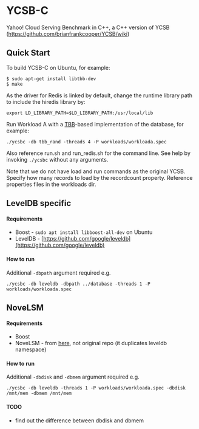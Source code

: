 # YCSB-C

Yahoo! Cloud Serving Benchmark in C++, a C++ version of YCSB (https://github.com/brianfrankcooper/YCSB/wiki)

## Quick Start

To build YCSB-C on Ubuntu, for example:

```
$ sudo apt-get install libtbb-dev
$ make
```

As the driver for Redis is linked by default, change the runtime library path
to include the hiredis library by:
```
export LD_LIBRARY_PATH=$LD_LIBRARY_PATH:/usr/local/lib
```

Run Workload A with a [TBB](https://www.threadingbuildingblocks.org)-based
implementation of the database, for example:
```
./ycsbc -db tbb_rand -threads 4 -P workloads/workloada.spec
```
Also reference run.sh and run\_redis.sh for the command line. See help by
invoking `./ycsbc` without any arguments.

Note that we do not have load and run commands as the original YCSB. Specify
how many records to load by the recordcount property. Reference properties
files in the workloads dir.

## LevelDB specific

#### Requirements

- Boost - `sudo apt install libboost-all-dev` on Ubuntu
- LevelDB - [https://github.com/google/leveldb](https://github.com/google/leveldb)

#### How to run

Additional `-dbpath` argument required e.g.

`./ycsbc -db leveldb -dbpath ../database -threads 1 -P workloads/workloada.spec`

## NoveLSM

#### Requirements

- Boost
- NoveLSM - from [here](https://github.com/Guslarz/lsm_nvm), not original repo (it duplicates leveldb namespace)

#### How to run

Additional `-dbdisk` and `-dbmem` argument required e.g.

`./ycsbc -db leveldb -threads 1 -P workloads/workloada.spec -dbdisk /mnt/mem -dbmem /mnt/mem`

#### TODO

- find out the difference between dbdisk and dbmem
